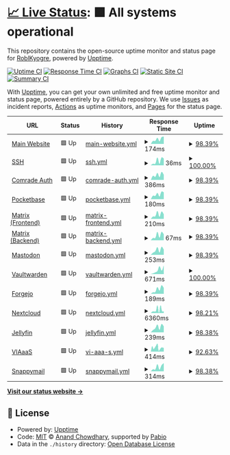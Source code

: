 # [📈 Live Status](https://status.craftingcomrades.net): <!--live status--> **🟩 All systems operational**

This repository contains the open-source uptime monitor and status page for [RoblKyogre](https://roblkyogre.craftingcomrades.net), powered by [Upptime](https://github.com/upptime/upptime).

[![Uptime CI](https://github.com/RoblKyogre/uptime/workflows/Uptime%20CI/badge.svg)](https://github.com/RoblKyogre/uptime/actions?query=workflow%3A%22Uptime+CI%22)
[![Response Time CI](https://github.com/RoblKyogre/uptime/workflows/Response%20Time%20CI/badge.svg)](https://github.com/RoblKyogre/uptime/actions?query=workflow%3A%22Response+Time+CI%22)
[![Graphs CI](https://github.com/RoblKyogre/uptime/workflows/Graphs%20CI/badge.svg)](https://github.com/RoblKyogre/uptime/actions?query=workflow%3A%22Graphs+CI%22)
[![Static Site CI](https://github.com/RoblKyogre/uptime/workflows/Static%20Site%20CI/badge.svg)](https://github.com/RoblKyogre/uptime/actions?query=workflow%3A%22Static+Site+CI%22)
[![Summary CI](https://github.com/RoblKyogre/uptime/workflows/Summary%20CI/badge.svg)](https://github.com/RoblKyogre/uptime/actions?query=workflow%3A%22Summary+CI%22)

With [Upptime](https://upptime.js.org), you can get your own unlimited and free uptime monitor and status page, powered entirely by a GitHub repository. We use [Issues](https://github.com/RoblKyogre/uptime/issues) as incident reports, [Actions](https://github.com/RoblKyogre/uptime/actions) as uptime monitors, and [Pages](https://status.craftingcomrades.net) for the status page.

<!--start: status pages-->
<!-- This summary is generated by Upptime (https://github.com/upptime/upptime) -->
<!-- Do not edit this manually, your changes will be overwritten -->
<!-- prettier-ignore -->
| URL | Status | History | Response Time | Uptime |
| --- | ------ | ------- | ------------- | ------ |
| <img alt="" src="https://icons.duckduckgo.com/ip3/craftingcomrades.net.ico" height="13"> [Main Website](https://craftingcomrades.net/) | 🟩 Up | [main-website.yml](https://github.com/RoblKyogre/uptime/commits/HEAD/history/main-website.yml) | <details><summary><img alt="Response time graph" src="./graphs/main-website/response-time-week.png" height="20"> 174ms</summary><br><a href="https://status.craftingcomrades.net/history/main-website"><img alt="Response time 189" src="https://img.shields.io/endpoint?url=https%3A%2F%2Fraw.githubusercontent.com%2FRoblKyogre%2Fuptime%2FHEAD%2Fapi%2Fmain-website%2Fresponse-time.json"></a><br><a href="https://status.craftingcomrades.net/history/main-website"><img alt="24-hour response time 243" src="https://img.shields.io/endpoint?url=https%3A%2F%2Fraw.githubusercontent.com%2FRoblKyogre%2Fuptime%2FHEAD%2Fapi%2Fmain-website%2Fresponse-time-day.json"></a><br><a href="https://status.craftingcomrades.net/history/main-website"><img alt="7-day response time 174" src="https://img.shields.io/endpoint?url=https%3A%2F%2Fraw.githubusercontent.com%2FRoblKyogre%2Fuptime%2FHEAD%2Fapi%2Fmain-website%2Fresponse-time-week.json"></a><br><a href="https://status.craftingcomrades.net/history/main-website"><img alt="30-day response time 187" src="https://img.shields.io/endpoint?url=https%3A%2F%2Fraw.githubusercontent.com%2FRoblKyogre%2Fuptime%2FHEAD%2Fapi%2Fmain-website%2Fresponse-time-month.json"></a><br><a href="https://status.craftingcomrades.net/history/main-website"><img alt="1-year response time 189" src="https://img.shields.io/endpoint?url=https%3A%2F%2Fraw.githubusercontent.com%2FRoblKyogre%2Fuptime%2FHEAD%2Fapi%2Fmain-website%2Fresponse-time-year.json"></a></details> | <details><summary><a href="https://status.craftingcomrades.net/history/main-website">98.39%</a></summary><a href="https://status.craftingcomrades.net/history/main-website"><img alt="All-time uptime 67.13%" src="https://img.shields.io/endpoint?url=https%3A%2F%2Fraw.githubusercontent.com%2FRoblKyogre%2Fuptime%2FHEAD%2Fapi%2Fmain-website%2Fuptime.json"></a><br><a href="https://status.craftingcomrades.net/history/main-website"><img alt="24-hour uptime 88.70%" src="https://img.shields.io/endpoint?url=https%3A%2F%2Fraw.githubusercontent.com%2FRoblKyogre%2Fuptime%2FHEAD%2Fapi%2Fmain-website%2Fuptime-day.json"></a><br><a href="https://status.craftingcomrades.net/history/main-website"><img alt="7-day uptime 98.39%" src="https://img.shields.io/endpoint?url=https%3A%2F%2Fraw.githubusercontent.com%2FRoblKyogre%2Fuptime%2FHEAD%2Fapi%2Fmain-website%2Fuptime-week.json"></a><br><a href="https://status.craftingcomrades.net/history/main-website"><img alt="30-day uptime 51.90%" src="https://img.shields.io/endpoint?url=https%3A%2F%2Fraw.githubusercontent.com%2FRoblKyogre%2Fuptime%2FHEAD%2Fapi%2Fmain-website%2Fuptime-month.json"></a><br><a href="https://status.craftingcomrades.net/history/main-website"><img alt="1-year uptime 67.13%" src="https://img.shields.io/endpoint?url=https%3A%2F%2Fraw.githubusercontent.com%2FRoblKyogre%2Fuptime%2FHEAD%2Fapi%2Fmain-website%2Fuptime-year.json"></a></details>
| <img alt="" src="https://icons.duckduckgo.com/ip3/null.ico" height="13"> [SSH](craftingcomrades.net) | 🟩 Up | [ssh.yml](https://github.com/RoblKyogre/uptime/commits/HEAD/history/ssh.yml) | <details><summary><img alt="Response time graph" src="./graphs/ssh/response-time-week.png" height="20"> 36ms</summary><br><a href="https://status.craftingcomrades.net/history/ssh"><img alt="Response time 39" src="https://img.shields.io/endpoint?url=https%3A%2F%2Fraw.githubusercontent.com%2FRoblKyogre%2Fuptime%2FHEAD%2Fapi%2Fssh%2Fresponse-time.json"></a><br><a href="https://status.craftingcomrades.net/history/ssh"><img alt="24-hour response time 55" src="https://img.shields.io/endpoint?url=https%3A%2F%2Fraw.githubusercontent.com%2FRoblKyogre%2Fuptime%2FHEAD%2Fapi%2Fssh%2Fresponse-time-day.json"></a><br><a href="https://status.craftingcomrades.net/history/ssh"><img alt="7-day response time 36" src="https://img.shields.io/endpoint?url=https%3A%2F%2Fraw.githubusercontent.com%2FRoblKyogre%2Fuptime%2FHEAD%2Fapi%2Fssh%2Fresponse-time-week.json"></a><br><a href="https://status.craftingcomrades.net/history/ssh"><img alt="30-day response time 38" src="https://img.shields.io/endpoint?url=https%3A%2F%2Fraw.githubusercontent.com%2FRoblKyogre%2Fuptime%2FHEAD%2Fapi%2Fssh%2Fresponse-time-month.json"></a><br><a href="https://status.craftingcomrades.net/history/ssh"><img alt="1-year response time 39" src="https://img.shields.io/endpoint?url=https%3A%2F%2Fraw.githubusercontent.com%2FRoblKyogre%2Fuptime%2FHEAD%2Fapi%2Fssh%2Fresponse-time-year.json"></a></details> | <details><summary><a href="https://status.craftingcomrades.net/history/ssh">100.00%</a></summary><a href="https://status.craftingcomrades.net/history/ssh"><img alt="All-time uptime 67.38%" src="https://img.shields.io/endpoint?url=https%3A%2F%2Fraw.githubusercontent.com%2FRoblKyogre%2Fuptime%2FHEAD%2Fapi%2Fssh%2Fuptime.json"></a><br><a href="https://status.craftingcomrades.net/history/ssh"><img alt="24-hour uptime 100.00%" src="https://img.shields.io/endpoint?url=https%3A%2F%2Fraw.githubusercontent.com%2FRoblKyogre%2Fuptime%2FHEAD%2Fapi%2Fssh%2Fuptime-day.json"></a><br><a href="https://status.craftingcomrades.net/history/ssh"><img alt="7-day uptime 100.00%" src="https://img.shields.io/endpoint?url=https%3A%2F%2Fraw.githubusercontent.com%2FRoblKyogre%2Fuptime%2FHEAD%2Fapi%2Fssh%2Fuptime-week.json"></a><br><a href="https://status.craftingcomrades.net/history/ssh"><img alt="30-day uptime 52.29%" src="https://img.shields.io/endpoint?url=https%3A%2F%2Fraw.githubusercontent.com%2FRoblKyogre%2Fuptime%2FHEAD%2Fapi%2Fssh%2Fuptime-month.json"></a><br><a href="https://status.craftingcomrades.net/history/ssh"><img alt="1-year uptime 67.38%" src="https://img.shields.io/endpoint?url=https%3A%2F%2Fraw.githubusercontent.com%2FRoblKyogre%2Fuptime%2FHEAD%2Fapi%2Fssh%2Fuptime-year.json"></a></details>
| <img alt="" src="https://icons.duckduckgo.com/ip3/auth.craftingcomrades.net.ico" height="13"> [Comrade Auth](https://auth.craftingcomrades.net) | 🟩 Up | [comrade-auth.yml](https://github.com/RoblKyogre/uptime/commits/HEAD/history/comrade-auth.yml) | <details><summary><img alt="Response time graph" src="./graphs/comrade-auth/response-time-week.png" height="20"> 386ms</summary><br><a href="https://status.craftingcomrades.net/history/comrade-auth"><img alt="Response time 625" src="https://img.shields.io/endpoint?url=https%3A%2F%2Fraw.githubusercontent.com%2FRoblKyogre%2Fuptime%2FHEAD%2Fapi%2Fcomrade-auth%2Fresponse-time.json"></a><br><a href="https://status.craftingcomrades.net/history/comrade-auth"><img alt="24-hour response time 371" src="https://img.shields.io/endpoint?url=https%3A%2F%2Fraw.githubusercontent.com%2FRoblKyogre%2Fuptime%2FHEAD%2Fapi%2Fcomrade-auth%2Fresponse-time-day.json"></a><br><a href="https://status.craftingcomrades.net/history/comrade-auth"><img alt="7-day response time 386" src="https://img.shields.io/endpoint?url=https%3A%2F%2Fraw.githubusercontent.com%2FRoblKyogre%2Fuptime%2FHEAD%2Fapi%2Fcomrade-auth%2Fresponse-time-week.json"></a><br><a href="https://status.craftingcomrades.net/history/comrade-auth"><img alt="30-day response time 649" src="https://img.shields.io/endpoint?url=https%3A%2F%2Fraw.githubusercontent.com%2FRoblKyogre%2Fuptime%2FHEAD%2Fapi%2Fcomrade-auth%2Fresponse-time-month.json"></a><br><a href="https://status.craftingcomrades.net/history/comrade-auth"><img alt="1-year response time 625" src="https://img.shields.io/endpoint?url=https%3A%2F%2Fraw.githubusercontent.com%2FRoblKyogre%2Fuptime%2FHEAD%2Fapi%2Fcomrade-auth%2Fresponse-time-year.json"></a></details> | <details><summary><a href="https://status.craftingcomrades.net/history/comrade-auth">98.39%</a></summary><a href="https://status.craftingcomrades.net/history/comrade-auth"><img alt="All-time uptime 67.13%" src="https://img.shields.io/endpoint?url=https%3A%2F%2Fraw.githubusercontent.com%2FRoblKyogre%2Fuptime%2FHEAD%2Fapi%2Fcomrade-auth%2Fuptime.json"></a><br><a href="https://status.craftingcomrades.net/history/comrade-auth"><img alt="24-hour uptime 88.70%" src="https://img.shields.io/endpoint?url=https%3A%2F%2Fraw.githubusercontent.com%2FRoblKyogre%2Fuptime%2FHEAD%2Fapi%2Fcomrade-auth%2Fuptime-day.json"></a><br><a href="https://status.craftingcomrades.net/history/comrade-auth"><img alt="7-day uptime 98.39%" src="https://img.shields.io/endpoint?url=https%3A%2F%2Fraw.githubusercontent.com%2FRoblKyogre%2Fuptime%2FHEAD%2Fapi%2Fcomrade-auth%2Fuptime-week.json"></a><br><a href="https://status.craftingcomrades.net/history/comrade-auth"><img alt="30-day uptime 51.90%" src="https://img.shields.io/endpoint?url=https%3A%2F%2Fraw.githubusercontent.com%2FRoblKyogre%2Fuptime%2FHEAD%2Fapi%2Fcomrade-auth%2Fuptime-month.json"></a><br><a href="https://status.craftingcomrades.net/history/comrade-auth"><img alt="1-year uptime 67.13%" src="https://img.shields.io/endpoint?url=https%3A%2F%2Fraw.githubusercontent.com%2FRoblKyogre%2Fuptime%2FHEAD%2Fapi%2Fcomrade-auth%2Fuptime-year.json"></a></details>
| <img alt="" src="https://icons.duckduckgo.com/ip3/db.craftingcomrades.net.ico" height="13"> [Pocketbase](https://db.craftingcomrades.net/api/health) | 🟩 Up | [pocketbase.yml](https://github.com/RoblKyogre/uptime/commits/HEAD/history/pocketbase.yml) | <details><summary><img alt="Response time graph" src="./graphs/pocketbase/response-time-week.png" height="20"> 180ms</summary><br><a href="https://status.craftingcomrades.net/history/pocketbase"><img alt="Response time 176" src="https://img.shields.io/endpoint?url=https%3A%2F%2Fraw.githubusercontent.com%2FRoblKyogre%2Fuptime%2FHEAD%2Fapi%2Fpocketbase%2Fresponse-time.json"></a><br><a href="https://status.craftingcomrades.net/history/pocketbase"><img alt="24-hour response time 233" src="https://img.shields.io/endpoint?url=https%3A%2F%2Fraw.githubusercontent.com%2FRoblKyogre%2Fuptime%2FHEAD%2Fapi%2Fpocketbase%2Fresponse-time-day.json"></a><br><a href="https://status.craftingcomrades.net/history/pocketbase"><img alt="7-day response time 180" src="https://img.shields.io/endpoint?url=https%3A%2F%2Fraw.githubusercontent.com%2FRoblKyogre%2Fuptime%2FHEAD%2Fapi%2Fpocketbase%2Fresponse-time-week.json"></a><br><a href="https://status.craftingcomrades.net/history/pocketbase"><img alt="30-day response time 180" src="https://img.shields.io/endpoint?url=https%3A%2F%2Fraw.githubusercontent.com%2FRoblKyogre%2Fuptime%2FHEAD%2Fapi%2Fpocketbase%2Fresponse-time-month.json"></a><br><a href="https://status.craftingcomrades.net/history/pocketbase"><img alt="1-year response time 176" src="https://img.shields.io/endpoint?url=https%3A%2F%2Fraw.githubusercontent.com%2FRoblKyogre%2Fuptime%2FHEAD%2Fapi%2Fpocketbase%2Fresponse-time-year.json"></a></details> | <details><summary><a href="https://status.craftingcomrades.net/history/pocketbase">98.39%</a></summary><a href="https://status.craftingcomrades.net/history/pocketbase"><img alt="All-time uptime 67.13%" src="https://img.shields.io/endpoint?url=https%3A%2F%2Fraw.githubusercontent.com%2FRoblKyogre%2Fuptime%2FHEAD%2Fapi%2Fpocketbase%2Fuptime.json"></a><br><a href="https://status.craftingcomrades.net/history/pocketbase"><img alt="24-hour uptime 88.70%" src="https://img.shields.io/endpoint?url=https%3A%2F%2Fraw.githubusercontent.com%2FRoblKyogre%2Fuptime%2FHEAD%2Fapi%2Fpocketbase%2Fuptime-day.json"></a><br><a href="https://status.craftingcomrades.net/history/pocketbase"><img alt="7-day uptime 98.39%" src="https://img.shields.io/endpoint?url=https%3A%2F%2Fraw.githubusercontent.com%2FRoblKyogre%2Fuptime%2FHEAD%2Fapi%2Fpocketbase%2Fuptime-week.json"></a><br><a href="https://status.craftingcomrades.net/history/pocketbase"><img alt="30-day uptime 51.90%" src="https://img.shields.io/endpoint?url=https%3A%2F%2Fraw.githubusercontent.com%2FRoblKyogre%2Fuptime%2FHEAD%2Fapi%2Fpocketbase%2Fuptime-month.json"></a><br><a href="https://status.craftingcomrades.net/history/pocketbase"><img alt="1-year uptime 67.13%" src="https://img.shields.io/endpoint?url=https%3A%2F%2Fraw.githubusercontent.com%2FRoblKyogre%2Fuptime%2FHEAD%2Fapi%2Fpocketbase%2Fuptime-year.json"></a></details>
| <img alt="" src="https://icons.duckduckgo.com/ip3/matrix.craftingcomrades.net.ico" height="13"> [Matrix (Frontend)](https://matrix.craftingcomrades.net/) | 🟩 Up | [matrix-frontend.yml](https://github.com/RoblKyogre/uptime/commits/HEAD/history/matrix-frontend.yml) | <details><summary><img alt="Response time graph" src="./graphs/matrix-frontend/response-time-week.png" height="20"> 210ms</summary><br><a href="https://status.craftingcomrades.net/history/matrix-frontend"><img alt="Response time 604" src="https://img.shields.io/endpoint?url=https%3A%2F%2Fraw.githubusercontent.com%2FRoblKyogre%2Fuptime%2FHEAD%2Fapi%2Fmatrix-frontend%2Fresponse-time.json"></a><br><a href="https://status.craftingcomrades.net/history/matrix-frontend"><img alt="24-hour response time 228" src="https://img.shields.io/endpoint?url=https%3A%2F%2Fraw.githubusercontent.com%2FRoblKyogre%2Fuptime%2FHEAD%2Fapi%2Fmatrix-frontend%2Fresponse-time-day.json"></a><br><a href="https://status.craftingcomrades.net/history/matrix-frontend"><img alt="7-day response time 210" src="https://img.shields.io/endpoint?url=https%3A%2F%2Fraw.githubusercontent.com%2FRoblKyogre%2Fuptime%2FHEAD%2Fapi%2Fmatrix-frontend%2Fresponse-time-week.json"></a><br><a href="https://status.craftingcomrades.net/history/matrix-frontend"><img alt="30-day response time 773" src="https://img.shields.io/endpoint?url=https%3A%2F%2Fraw.githubusercontent.com%2FRoblKyogre%2Fuptime%2FHEAD%2Fapi%2Fmatrix-frontend%2Fresponse-time-month.json"></a><br><a href="https://status.craftingcomrades.net/history/matrix-frontend"><img alt="1-year response time 604" src="https://img.shields.io/endpoint?url=https%3A%2F%2Fraw.githubusercontent.com%2FRoblKyogre%2Fuptime%2FHEAD%2Fapi%2Fmatrix-frontend%2Fresponse-time-year.json"></a></details> | <details><summary><a href="https://status.craftingcomrades.net/history/matrix-frontend">98.39%</a></summary><a href="https://status.craftingcomrades.net/history/matrix-frontend"><img alt="All-time uptime 67.08%" src="https://img.shields.io/endpoint?url=https%3A%2F%2Fraw.githubusercontent.com%2FRoblKyogre%2Fuptime%2FHEAD%2Fapi%2Fmatrix-frontend%2Fuptime.json"></a><br><a href="https://status.craftingcomrades.net/history/matrix-frontend"><img alt="24-hour uptime 88.70%" src="https://img.shields.io/endpoint?url=https%3A%2F%2Fraw.githubusercontent.com%2FRoblKyogre%2Fuptime%2FHEAD%2Fapi%2Fmatrix-frontend%2Fuptime-day.json"></a><br><a href="https://status.craftingcomrades.net/history/matrix-frontend"><img alt="7-day uptime 98.39%" src="https://img.shields.io/endpoint?url=https%3A%2F%2Fraw.githubusercontent.com%2FRoblKyogre%2Fuptime%2FHEAD%2Fapi%2Fmatrix-frontend%2Fuptime-week.json"></a><br><a href="https://status.craftingcomrades.net/history/matrix-frontend"><img alt="30-day uptime 51.90%" src="https://img.shields.io/endpoint?url=https%3A%2F%2Fraw.githubusercontent.com%2FRoblKyogre%2Fuptime%2FHEAD%2Fapi%2Fmatrix-frontend%2Fuptime-month.json"></a><br><a href="https://status.craftingcomrades.net/history/matrix-frontend"><img alt="1-year uptime 67.08%" src="https://img.shields.io/endpoint?url=https%3A%2F%2Fraw.githubusercontent.com%2FRoblKyogre%2Fuptime%2FHEAD%2Fapi%2Fmatrix-frontend%2Fuptime-year.json"></a></details>
| <img alt="" src="https://icons.duckduckgo.com/ip3/matrix.craftingcomrades.net.ico" height="13"> [Matrix (Backend)](https://matrix.craftingcomrades.net/_matrix/client/versions) | 🟩 Up | [matrix-backend.yml](https://github.com/RoblKyogre/uptime/commits/HEAD/history/matrix-backend.yml) | <details><summary><img alt="Response time graph" src="./graphs/matrix-backend/response-time-week.png" height="20"> 67ms</summary><br><a href="https://status.craftingcomrades.net/history/matrix-backend"><img alt="Response time 456" src="https://img.shields.io/endpoint?url=https%3A%2F%2Fraw.githubusercontent.com%2FRoblKyogre%2Fuptime%2FHEAD%2Fapi%2Fmatrix-backend%2Fresponse-time.json"></a><br><a href="https://status.craftingcomrades.net/history/matrix-backend"><img alt="24-hour response time 98" src="https://img.shields.io/endpoint?url=https%3A%2F%2Fraw.githubusercontent.com%2FRoblKyogre%2Fuptime%2FHEAD%2Fapi%2Fmatrix-backend%2Fresponse-time-day.json"></a><br><a href="https://status.craftingcomrades.net/history/matrix-backend"><img alt="7-day response time 67" src="https://img.shields.io/endpoint?url=https%3A%2F%2Fraw.githubusercontent.com%2FRoblKyogre%2Fuptime%2FHEAD%2Fapi%2Fmatrix-backend%2Fresponse-time-week.json"></a><br><a href="https://status.craftingcomrades.net/history/matrix-backend"><img alt="30-day response time 765" src="https://img.shields.io/endpoint?url=https%3A%2F%2Fraw.githubusercontent.com%2FRoblKyogre%2Fuptime%2FHEAD%2Fapi%2Fmatrix-backend%2Fresponse-time-month.json"></a><br><a href="https://status.craftingcomrades.net/history/matrix-backend"><img alt="1-year response time 456" src="https://img.shields.io/endpoint?url=https%3A%2F%2Fraw.githubusercontent.com%2FRoblKyogre%2Fuptime%2FHEAD%2Fapi%2Fmatrix-backend%2Fresponse-time-year.json"></a></details> | <details><summary><a href="https://status.craftingcomrades.net/history/matrix-backend">98.39%</a></summary><a href="https://status.craftingcomrades.net/history/matrix-backend"><img alt="All-time uptime 67.08%" src="https://img.shields.io/endpoint?url=https%3A%2F%2Fraw.githubusercontent.com%2FRoblKyogre%2Fuptime%2FHEAD%2Fapi%2Fmatrix-backend%2Fuptime.json"></a><br><a href="https://status.craftingcomrades.net/history/matrix-backend"><img alt="24-hour uptime 88.70%" src="https://img.shields.io/endpoint?url=https%3A%2F%2Fraw.githubusercontent.com%2FRoblKyogre%2Fuptime%2FHEAD%2Fapi%2Fmatrix-backend%2Fuptime-day.json"></a><br><a href="https://status.craftingcomrades.net/history/matrix-backend"><img alt="7-day uptime 98.39%" src="https://img.shields.io/endpoint?url=https%3A%2F%2Fraw.githubusercontent.com%2FRoblKyogre%2Fuptime%2FHEAD%2Fapi%2Fmatrix-backend%2Fuptime-week.json"></a><br><a href="https://status.craftingcomrades.net/history/matrix-backend"><img alt="30-day uptime 51.90%" src="https://img.shields.io/endpoint?url=https%3A%2F%2Fraw.githubusercontent.com%2FRoblKyogre%2Fuptime%2FHEAD%2Fapi%2Fmatrix-backend%2Fuptime-month.json"></a><br><a href="https://status.craftingcomrades.net/history/matrix-backend"><img alt="1-year uptime 67.08%" src="https://img.shields.io/endpoint?url=https%3A%2F%2Fraw.githubusercontent.com%2FRoblKyogre%2Fuptime%2FHEAD%2Fapi%2Fmatrix-backend%2Fuptime-year.json"></a></details>
| <img alt="" src="https://icons.duckduckgo.com/ip3/mastodon.craftingcomrades.net.ico" height="13"> [Mastodon](https://mastodon.craftingcomrades.net/) | 🟩 Up | [mastodon.yml](https://github.com/RoblKyogre/uptime/commits/HEAD/history/mastodon.yml) | <details><summary><img alt="Response time graph" src="./graphs/mastodon/response-time-week.png" height="20"> 253ms</summary><br><a href="https://status.craftingcomrades.net/history/mastodon"><img alt="Response time 700" src="https://img.shields.io/endpoint?url=https%3A%2F%2Fraw.githubusercontent.com%2FRoblKyogre%2Fuptime%2FHEAD%2Fapi%2Fmastodon%2Fresponse-time.json"></a><br><a href="https://status.craftingcomrades.net/history/mastodon"><img alt="24-hour response time 269" src="https://img.shields.io/endpoint?url=https%3A%2F%2Fraw.githubusercontent.com%2FRoblKyogre%2Fuptime%2FHEAD%2Fapi%2Fmastodon%2Fresponse-time-day.json"></a><br><a href="https://status.craftingcomrades.net/history/mastodon"><img alt="7-day response time 253" src="https://img.shields.io/endpoint?url=https%3A%2F%2Fraw.githubusercontent.com%2FRoblKyogre%2Fuptime%2FHEAD%2Fapi%2Fmastodon%2Fresponse-time-week.json"></a><br><a href="https://status.craftingcomrades.net/history/mastodon"><img alt="30-day response time 916" src="https://img.shields.io/endpoint?url=https%3A%2F%2Fraw.githubusercontent.com%2FRoblKyogre%2Fuptime%2FHEAD%2Fapi%2Fmastodon%2Fresponse-time-month.json"></a><br><a href="https://status.craftingcomrades.net/history/mastodon"><img alt="1-year response time 700" src="https://img.shields.io/endpoint?url=https%3A%2F%2Fraw.githubusercontent.com%2FRoblKyogre%2Fuptime%2FHEAD%2Fapi%2Fmastodon%2Fresponse-time-year.json"></a></details> | <details><summary><a href="https://status.craftingcomrades.net/history/mastodon">98.39%</a></summary><a href="https://status.craftingcomrades.net/history/mastodon"><img alt="All-time uptime 67.13%" src="https://img.shields.io/endpoint?url=https%3A%2F%2Fraw.githubusercontent.com%2FRoblKyogre%2Fuptime%2FHEAD%2Fapi%2Fmastodon%2Fuptime.json"></a><br><a href="https://status.craftingcomrades.net/history/mastodon"><img alt="24-hour uptime 88.70%" src="https://img.shields.io/endpoint?url=https%3A%2F%2Fraw.githubusercontent.com%2FRoblKyogre%2Fuptime%2FHEAD%2Fapi%2Fmastodon%2Fuptime-day.json"></a><br><a href="https://status.craftingcomrades.net/history/mastodon"><img alt="7-day uptime 98.39%" src="https://img.shields.io/endpoint?url=https%3A%2F%2Fraw.githubusercontent.com%2FRoblKyogre%2Fuptime%2FHEAD%2Fapi%2Fmastodon%2Fuptime-week.json"></a><br><a href="https://status.craftingcomrades.net/history/mastodon"><img alt="30-day uptime 51.90%" src="https://img.shields.io/endpoint?url=https%3A%2F%2Fraw.githubusercontent.com%2FRoblKyogre%2Fuptime%2FHEAD%2Fapi%2Fmastodon%2Fuptime-month.json"></a><br><a href="https://status.craftingcomrades.net/history/mastodon"><img alt="1-year uptime 67.13%" src="https://img.shields.io/endpoint?url=https%3A%2F%2Fraw.githubusercontent.com%2FRoblKyogre%2Fuptime%2FHEAD%2Fapi%2Fmastodon%2Fuptime-year.json"></a></details>
| <img alt="" src="https://icons.duckduckgo.com/ip3/vault.craftingcomrades.net.ico" height="13"> [Vaultwarden](https://vault.craftingcomrades.net/) | 🟩 Up | [vaultwarden.yml](https://github.com/RoblKyogre/uptime/commits/HEAD/history/vaultwarden.yml) | <details><summary><img alt="Response time graph" src="./graphs/vaultwarden/response-time-week.png" height="20"> 671ms</summary><br><a href="https://status.craftingcomrades.net/history/vaultwarden"><img alt="Response time 482" src="https://img.shields.io/endpoint?url=https%3A%2F%2Fraw.githubusercontent.com%2FRoblKyogre%2Fuptime%2FHEAD%2Fapi%2Fvaultwarden%2Fresponse-time.json"></a><br><a href="https://status.craftingcomrades.net/history/vaultwarden"><img alt="24-hour response time 1380" src="https://img.shields.io/endpoint?url=https%3A%2F%2Fraw.githubusercontent.com%2FRoblKyogre%2Fuptime%2FHEAD%2Fapi%2Fvaultwarden%2Fresponse-time-day.json"></a><br><a href="https://status.craftingcomrades.net/history/vaultwarden"><img alt="7-day response time 671" src="https://img.shields.io/endpoint?url=https%3A%2F%2Fraw.githubusercontent.com%2FRoblKyogre%2Fuptime%2FHEAD%2Fapi%2Fvaultwarden%2Fresponse-time-week.json"></a><br><a href="https://status.craftingcomrades.net/history/vaultwarden"><img alt="30-day response time 489" src="https://img.shields.io/endpoint?url=https%3A%2F%2Fraw.githubusercontent.com%2FRoblKyogre%2Fuptime%2FHEAD%2Fapi%2Fvaultwarden%2Fresponse-time-month.json"></a><br><a href="https://status.craftingcomrades.net/history/vaultwarden"><img alt="1-year response time 482" src="https://img.shields.io/endpoint?url=https%3A%2F%2Fraw.githubusercontent.com%2FRoblKyogre%2Fuptime%2FHEAD%2Fapi%2Fvaultwarden%2Fresponse-time-year.json"></a></details> | <details><summary><a href="https://status.craftingcomrades.net/history/vaultwarden">100.00%</a></summary><a href="https://status.craftingcomrades.net/history/vaultwarden"><img alt="All-time uptime 99.97%" src="https://img.shields.io/endpoint?url=https%3A%2F%2Fraw.githubusercontent.com%2FRoblKyogre%2Fuptime%2FHEAD%2Fapi%2Fvaultwarden%2Fuptime.json"></a><br><a href="https://status.craftingcomrades.net/history/vaultwarden"><img alt="24-hour uptime 100.00%" src="https://img.shields.io/endpoint?url=https%3A%2F%2Fraw.githubusercontent.com%2FRoblKyogre%2Fuptime%2FHEAD%2Fapi%2Fvaultwarden%2Fuptime-day.json"></a><br><a href="https://status.craftingcomrades.net/history/vaultwarden"><img alt="7-day uptime 100.00%" src="https://img.shields.io/endpoint?url=https%3A%2F%2Fraw.githubusercontent.com%2FRoblKyogre%2Fuptime%2FHEAD%2Fapi%2Fvaultwarden%2Fuptime-week.json"></a><br><a href="https://status.craftingcomrades.net/history/vaultwarden"><img alt="30-day uptime 99.96%" src="https://img.shields.io/endpoint?url=https%3A%2F%2Fraw.githubusercontent.com%2FRoblKyogre%2Fuptime%2FHEAD%2Fapi%2Fvaultwarden%2Fuptime-month.json"></a><br><a href="https://status.craftingcomrades.net/history/vaultwarden"><img alt="1-year uptime 99.97%" src="https://img.shields.io/endpoint?url=https%3A%2F%2Fraw.githubusercontent.com%2FRoblKyogre%2Fuptime%2FHEAD%2Fapi%2Fvaultwarden%2Fuptime-year.json"></a></details>
| <img alt="" src="https://icons.duckduckgo.com/ip3/git.craftingcomrades.net.ico" height="13"> [Forgejo](https://git.craftingcomrades.net/) | 🟩 Up | [forgejo.yml](https://github.com/RoblKyogre/uptime/commits/HEAD/history/forgejo.yml) | <details><summary><img alt="Response time graph" src="./graphs/forgejo/response-time-week.png" height="20"> 189ms</summary><br><a href="https://status.craftingcomrades.net/history/forgejo"><img alt="Response time 187" src="https://img.shields.io/endpoint?url=https%3A%2F%2Fraw.githubusercontent.com%2FRoblKyogre%2Fuptime%2FHEAD%2Fapi%2Fforgejo%2Fresponse-time.json"></a><br><a href="https://status.craftingcomrades.net/history/forgejo"><img alt="24-hour response time 231" src="https://img.shields.io/endpoint?url=https%3A%2F%2Fraw.githubusercontent.com%2FRoblKyogre%2Fuptime%2FHEAD%2Fapi%2Fforgejo%2Fresponse-time-day.json"></a><br><a href="https://status.craftingcomrades.net/history/forgejo"><img alt="7-day response time 189" src="https://img.shields.io/endpoint?url=https%3A%2F%2Fraw.githubusercontent.com%2FRoblKyogre%2Fuptime%2FHEAD%2Fapi%2Fforgejo%2Fresponse-time-week.json"></a><br><a href="https://status.craftingcomrades.net/history/forgejo"><img alt="30-day response time 198" src="https://img.shields.io/endpoint?url=https%3A%2F%2Fraw.githubusercontent.com%2FRoblKyogre%2Fuptime%2FHEAD%2Fapi%2Fforgejo%2Fresponse-time-month.json"></a><br><a href="https://status.craftingcomrades.net/history/forgejo"><img alt="1-year response time 187" src="https://img.shields.io/endpoint?url=https%3A%2F%2Fraw.githubusercontent.com%2FRoblKyogre%2Fuptime%2FHEAD%2Fapi%2Fforgejo%2Fresponse-time-year.json"></a></details> | <details><summary><a href="https://status.craftingcomrades.net/history/forgejo">98.39%</a></summary><a href="https://status.craftingcomrades.net/history/forgejo"><img alt="All-time uptime 61.94%" src="https://img.shields.io/endpoint?url=https%3A%2F%2Fraw.githubusercontent.com%2FRoblKyogre%2Fuptime%2FHEAD%2Fapi%2Fforgejo%2Fuptime.json"></a><br><a href="https://status.craftingcomrades.net/history/forgejo"><img alt="24-hour uptime 88.70%" src="https://img.shields.io/endpoint?url=https%3A%2F%2Fraw.githubusercontent.com%2FRoblKyogre%2Fuptime%2FHEAD%2Fapi%2Fforgejo%2Fuptime-day.json"></a><br><a href="https://status.craftingcomrades.net/history/forgejo"><img alt="7-day uptime 98.39%" src="https://img.shields.io/endpoint?url=https%3A%2F%2Fraw.githubusercontent.com%2FRoblKyogre%2Fuptime%2FHEAD%2Fapi%2Fforgejo%2Fuptime-week.json"></a><br><a href="https://status.craftingcomrades.net/history/forgejo"><img alt="30-day uptime 51.90%" src="https://img.shields.io/endpoint?url=https%3A%2F%2Fraw.githubusercontent.com%2FRoblKyogre%2Fuptime%2FHEAD%2Fapi%2Fforgejo%2Fuptime-month.json"></a><br><a href="https://status.craftingcomrades.net/history/forgejo"><img alt="1-year uptime 61.94%" src="https://img.shields.io/endpoint?url=https%3A%2F%2Fraw.githubusercontent.com%2FRoblKyogre%2Fuptime%2FHEAD%2Fapi%2Fforgejo%2Fuptime-year.json"></a></details>
| <img alt="" src="https://icons.duckduckgo.com/ip3/cloud.craftingcomrades.net.ico" height="13"> [Nextcloud](https://cloud.craftingcomrades.net/) | 🟩 Up | [nextcloud.yml](https://github.com/RoblKyogre/uptime/commits/HEAD/history/nextcloud.yml) | <details><summary><img alt="Response time graph" src="./graphs/nextcloud/response-time-week.png" height="20"> 6360ms</summary><br><a href="https://status.craftingcomrades.net/history/nextcloud"><img alt="Response time 4516" src="https://img.shields.io/endpoint?url=https%3A%2F%2Fraw.githubusercontent.com%2FRoblKyogre%2Fuptime%2FHEAD%2Fapi%2Fnextcloud%2Fresponse-time.json"></a><br><a href="https://status.craftingcomrades.net/history/nextcloud"><img alt="24-hour response time 8645" src="https://img.shields.io/endpoint?url=https%3A%2F%2Fraw.githubusercontent.com%2FRoblKyogre%2Fuptime%2FHEAD%2Fapi%2Fnextcloud%2Fresponse-time-day.json"></a><br><a href="https://status.craftingcomrades.net/history/nextcloud"><img alt="7-day response time 6360" src="https://img.shields.io/endpoint?url=https%3A%2F%2Fraw.githubusercontent.com%2FRoblKyogre%2Fuptime%2FHEAD%2Fapi%2Fnextcloud%2Fresponse-time-week.json"></a><br><a href="https://status.craftingcomrades.net/history/nextcloud"><img alt="30-day response time 4760" src="https://img.shields.io/endpoint?url=https%3A%2F%2Fraw.githubusercontent.com%2FRoblKyogre%2Fuptime%2FHEAD%2Fapi%2Fnextcloud%2Fresponse-time-month.json"></a><br><a href="https://status.craftingcomrades.net/history/nextcloud"><img alt="1-year response time 4516" src="https://img.shields.io/endpoint?url=https%3A%2F%2Fraw.githubusercontent.com%2FRoblKyogre%2Fuptime%2FHEAD%2Fapi%2Fnextcloud%2Fresponse-time-year.json"></a></details> | <details><summary><a href="https://status.craftingcomrades.net/history/nextcloud">98.21%</a></summary><a href="https://status.craftingcomrades.net/history/nextcloud"><img alt="All-time uptime 67.06%" src="https://img.shields.io/endpoint?url=https%3A%2F%2Fraw.githubusercontent.com%2FRoblKyogre%2Fuptime%2FHEAD%2Fapi%2Fnextcloud%2Fuptime.json"></a><br><a href="https://status.craftingcomrades.net/history/nextcloud"><img alt="24-hour uptime 88.64%" src="https://img.shields.io/endpoint?url=https%3A%2F%2Fraw.githubusercontent.com%2FRoblKyogre%2Fuptime%2FHEAD%2Fapi%2Fnextcloud%2Fuptime-day.json"></a><br><a href="https://status.craftingcomrades.net/history/nextcloud"><img alt="7-day uptime 98.21%" src="https://img.shields.io/endpoint?url=https%3A%2F%2Fraw.githubusercontent.com%2FRoblKyogre%2Fuptime%2FHEAD%2Fapi%2Fnextcloud%2Fuptime-week.json"></a><br><a href="https://status.craftingcomrades.net/history/nextcloud"><img alt="30-day uptime 51.81%" src="https://img.shields.io/endpoint?url=https%3A%2F%2Fraw.githubusercontent.com%2FRoblKyogre%2Fuptime%2FHEAD%2Fapi%2Fnextcloud%2Fuptime-month.json"></a><br><a href="https://status.craftingcomrades.net/history/nextcloud"><img alt="1-year uptime 67.06%" src="https://img.shields.io/endpoint?url=https%3A%2F%2Fraw.githubusercontent.com%2FRoblKyogre%2Fuptime%2FHEAD%2Fapi%2Fnextcloud%2Fuptime-year.json"></a></details>
| <img alt="" src="https://icons.duckduckgo.com/ip3/jellyfin.craftingcomrades.net.ico" height="13"> [Jellyfin](https://jellyfin.craftingcomrades.net/) | 🟩 Up | [jellyfin.yml](https://github.com/RoblKyogre/uptime/commits/HEAD/history/jellyfin.yml) | <details><summary><img alt="Response time graph" src="./graphs/jellyfin/response-time-week.png" height="20"> 239ms</summary><br><a href="https://status.craftingcomrades.net/history/jellyfin"><img alt="Response time 632" src="https://img.shields.io/endpoint?url=https%3A%2F%2Fraw.githubusercontent.com%2FRoblKyogre%2Fuptime%2FHEAD%2Fapi%2Fjellyfin%2Fresponse-time.json"></a><br><a href="https://status.craftingcomrades.net/history/jellyfin"><img alt="24-hour response time 256" src="https://img.shields.io/endpoint?url=https%3A%2F%2Fraw.githubusercontent.com%2FRoblKyogre%2Fuptime%2FHEAD%2Fapi%2Fjellyfin%2Fresponse-time-day.json"></a><br><a href="https://status.craftingcomrades.net/history/jellyfin"><img alt="7-day response time 239" src="https://img.shields.io/endpoint?url=https%3A%2F%2Fraw.githubusercontent.com%2FRoblKyogre%2Fuptime%2FHEAD%2Fapi%2Fjellyfin%2Fresponse-time-week.json"></a><br><a href="https://status.craftingcomrades.net/history/jellyfin"><img alt="30-day response time 870" src="https://img.shields.io/endpoint?url=https%3A%2F%2Fraw.githubusercontent.com%2FRoblKyogre%2Fuptime%2FHEAD%2Fapi%2Fjellyfin%2Fresponse-time-month.json"></a><br><a href="https://status.craftingcomrades.net/history/jellyfin"><img alt="1-year response time 632" src="https://img.shields.io/endpoint?url=https%3A%2F%2Fraw.githubusercontent.com%2FRoblKyogre%2Fuptime%2FHEAD%2Fapi%2Fjellyfin%2Fresponse-time-year.json"></a></details> | <details><summary><a href="https://status.craftingcomrades.net/history/jellyfin">98.38%</a></summary><a href="https://status.craftingcomrades.net/history/jellyfin"><img alt="All-time uptime 67.13%" src="https://img.shields.io/endpoint?url=https%3A%2F%2Fraw.githubusercontent.com%2FRoblKyogre%2Fuptime%2FHEAD%2Fapi%2Fjellyfin%2Fuptime.json"></a><br><a href="https://status.craftingcomrades.net/history/jellyfin"><img alt="24-hour uptime 88.64%" src="https://img.shields.io/endpoint?url=https%3A%2F%2Fraw.githubusercontent.com%2FRoblKyogre%2Fuptime%2FHEAD%2Fapi%2Fjellyfin%2Fuptime-day.json"></a><br><a href="https://status.craftingcomrades.net/history/jellyfin"><img alt="7-day uptime 98.38%" src="https://img.shields.io/endpoint?url=https%3A%2F%2Fraw.githubusercontent.com%2FRoblKyogre%2Fuptime%2FHEAD%2Fapi%2Fjellyfin%2Fuptime-week.json"></a><br><a href="https://status.craftingcomrades.net/history/jellyfin"><img alt="30-day uptime 51.90%" src="https://img.shields.io/endpoint?url=https%3A%2F%2Fraw.githubusercontent.com%2FRoblKyogre%2Fuptime%2FHEAD%2Fapi%2Fjellyfin%2Fuptime-month.json"></a><br><a href="https://status.craftingcomrades.net/history/jellyfin"><img alt="1-year uptime 67.13%" src="https://img.shields.io/endpoint?url=https%3A%2F%2Fraw.githubusercontent.com%2FRoblKyogre%2Fuptime%2FHEAD%2Fapi%2Fjellyfin%2Fuptime-year.json"></a></details>
| <img alt="" src="https://icons.duckduckgo.com/ip3/via.craftingcomrades.net.ico" height="13"> [VIAaaS](https://via.craftingcomrades.net/) | 🟩 Up | [vi-aaa-s.yml](https://github.com/RoblKyogre/uptime/commits/HEAD/history/vi-aaa-s.yml) | <details><summary><img alt="Response time graph" src="./graphs/vi-aaa-s/response-time-week.png" height="20"> 414ms</summary><br><a href="https://status.craftingcomrades.net/history/vi-aaa-s"><img alt="Response time 792" src="https://img.shields.io/endpoint?url=https%3A%2F%2Fraw.githubusercontent.com%2FRoblKyogre%2Fuptime%2FHEAD%2Fapi%2Fvi-aaa-s%2Fresponse-time.json"></a><br><a href="https://status.craftingcomrades.net/history/vi-aaa-s"><img alt="24-hour response time 371" src="https://img.shields.io/endpoint?url=https%3A%2F%2Fraw.githubusercontent.com%2FRoblKyogre%2Fuptime%2FHEAD%2Fapi%2Fvi-aaa-s%2Fresponse-time-day.json"></a><br><a href="https://status.craftingcomrades.net/history/vi-aaa-s"><img alt="7-day response time 414" src="https://img.shields.io/endpoint?url=https%3A%2F%2Fraw.githubusercontent.com%2FRoblKyogre%2Fuptime%2FHEAD%2Fapi%2Fvi-aaa-s%2Fresponse-time-week.json"></a><br><a href="https://status.craftingcomrades.net/history/vi-aaa-s"><img alt="30-day response time 761" src="https://img.shields.io/endpoint?url=https%3A%2F%2Fraw.githubusercontent.com%2FRoblKyogre%2Fuptime%2FHEAD%2Fapi%2Fvi-aaa-s%2Fresponse-time-month.json"></a><br><a href="https://status.craftingcomrades.net/history/vi-aaa-s"><img alt="1-year response time 792" src="https://img.shields.io/endpoint?url=https%3A%2F%2Fraw.githubusercontent.com%2FRoblKyogre%2Fuptime%2FHEAD%2Fapi%2Fvi-aaa-s%2Fresponse-time-year.json"></a></details> | <details><summary><a href="https://status.craftingcomrades.net/history/vi-aaa-s">92.63%</a></summary><a href="https://status.craftingcomrades.net/history/vi-aaa-s"><img alt="All-time uptime 94.59%" src="https://img.shields.io/endpoint?url=https%3A%2F%2Fraw.githubusercontent.com%2FRoblKyogre%2Fuptime%2FHEAD%2Fapi%2Fvi-aaa-s%2Fuptime.json"></a><br><a href="https://status.craftingcomrades.net/history/vi-aaa-s"><img alt="24-hour uptime 100.00%" src="https://img.shields.io/endpoint?url=https%3A%2F%2Fraw.githubusercontent.com%2FRoblKyogre%2Fuptime%2FHEAD%2Fapi%2Fvi-aaa-s%2Fuptime-day.json"></a><br><a href="https://status.craftingcomrades.net/history/vi-aaa-s"><img alt="7-day uptime 92.63%" src="https://img.shields.io/endpoint?url=https%3A%2F%2Fraw.githubusercontent.com%2FRoblKyogre%2Fuptime%2FHEAD%2Fapi%2Fvi-aaa-s%2Fuptime-week.json"></a><br><a href="https://status.craftingcomrades.net/history/vi-aaa-s"><img alt="30-day uptime 98.07%" src="https://img.shields.io/endpoint?url=https%3A%2F%2Fraw.githubusercontent.com%2FRoblKyogre%2Fuptime%2FHEAD%2Fapi%2Fvi-aaa-s%2Fuptime-month.json"></a><br><a href="https://status.craftingcomrades.net/history/vi-aaa-s"><img alt="1-year uptime 94.59%" src="https://img.shields.io/endpoint?url=https%3A%2F%2Fraw.githubusercontent.com%2FRoblKyogre%2Fuptime%2FHEAD%2Fapi%2Fvi-aaa-s%2Fuptime-year.json"></a></details>
| <img alt="" src="https://icons.duckduckgo.com/ip3/mail.craftingcomrades.net.ico" height="13"> [Snappymail](https://mail.craftingcomrades.net/) | 🟩 Up | [snappymail.yml](https://github.com/RoblKyogre/uptime/commits/HEAD/history/snappymail.yml) | <details><summary><img alt="Response time graph" src="./graphs/snappymail/response-time-week.png" height="20"> 314ms</summary><br><a href="https://status.craftingcomrades.net/history/snappymail"><img alt="Response time 300" src="https://img.shields.io/endpoint?url=https%3A%2F%2Fraw.githubusercontent.com%2FRoblKyogre%2Fuptime%2FHEAD%2Fapi%2Fsnappymail%2Fresponse-time.json"></a><br><a href="https://status.craftingcomrades.net/history/snappymail"><img alt="24-hour response time 469" src="https://img.shields.io/endpoint?url=https%3A%2F%2Fraw.githubusercontent.com%2FRoblKyogre%2Fuptime%2FHEAD%2Fapi%2Fsnappymail%2Fresponse-time-day.json"></a><br><a href="https://status.craftingcomrades.net/history/snappymail"><img alt="7-day response time 314" src="https://img.shields.io/endpoint?url=https%3A%2F%2Fraw.githubusercontent.com%2FRoblKyogre%2Fuptime%2FHEAD%2Fapi%2Fsnappymail%2Fresponse-time-week.json"></a><br><a href="https://status.craftingcomrades.net/history/snappymail"><img alt="30-day response time 313" src="https://img.shields.io/endpoint?url=https%3A%2F%2Fraw.githubusercontent.com%2FRoblKyogre%2Fuptime%2FHEAD%2Fapi%2Fsnappymail%2Fresponse-time-month.json"></a><br><a href="https://status.craftingcomrades.net/history/snappymail"><img alt="1-year response time 300" src="https://img.shields.io/endpoint?url=https%3A%2F%2Fraw.githubusercontent.com%2FRoblKyogre%2Fuptime%2FHEAD%2Fapi%2Fsnappymail%2Fresponse-time-year.json"></a></details> | <details><summary><a href="https://status.craftingcomrades.net/history/snappymail">98.38%</a></summary><a href="https://status.craftingcomrades.net/history/snappymail"><img alt="All-time uptime 67.13%" src="https://img.shields.io/endpoint?url=https%3A%2F%2Fraw.githubusercontent.com%2FRoblKyogre%2Fuptime%2FHEAD%2Fapi%2Fsnappymail%2Fuptime.json"></a><br><a href="https://status.craftingcomrades.net/history/snappymail"><img alt="24-hour uptime 88.64%" src="https://img.shields.io/endpoint?url=https%3A%2F%2Fraw.githubusercontent.com%2FRoblKyogre%2Fuptime%2FHEAD%2Fapi%2Fsnappymail%2Fuptime-day.json"></a><br><a href="https://status.craftingcomrades.net/history/snappymail"><img alt="7-day uptime 98.38%" src="https://img.shields.io/endpoint?url=https%3A%2F%2Fraw.githubusercontent.com%2FRoblKyogre%2Fuptime%2FHEAD%2Fapi%2Fsnappymail%2Fuptime-week.json"></a><br><a href="https://status.craftingcomrades.net/history/snappymail"><img alt="30-day uptime 51.90%" src="https://img.shields.io/endpoint?url=https%3A%2F%2Fraw.githubusercontent.com%2FRoblKyogre%2Fuptime%2FHEAD%2Fapi%2Fsnappymail%2Fuptime-month.json"></a><br><a href="https://status.craftingcomrades.net/history/snappymail"><img alt="1-year uptime 67.13%" src="https://img.shields.io/endpoint?url=https%3A%2F%2Fraw.githubusercontent.com%2FRoblKyogre%2Fuptime%2FHEAD%2Fapi%2Fsnappymail%2Fuptime-year.json"></a></details>

<!--end: status pages-->

[**Visit our status website →**](https://status.craftingcomrades.net)

## 📄 License

- Powered by: [Upptime](https://github.com/upptime/upptime)
- Code: [MIT](./LICENSE) © [Anand Chowdhary](https://anandchowdhary.com), supported by [Pabio](https://pabio.com)
- Data in the `./history` directory: [Open Database License](https://opendatacommons.org/licenses/odbl/1-0/)
